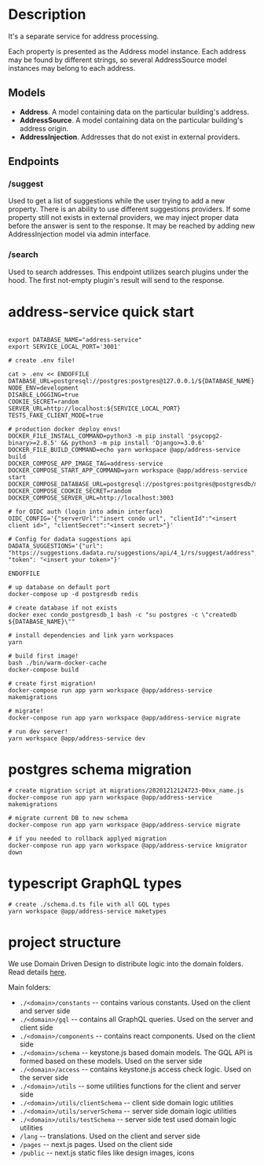 # Description
It's a separate service for address processing.

Each property is presented as the Address model instance. Each address may be found by different strings, so several AddressSource model instances may belong to each address.

## Models
- **Address**. A model containing data on the particular building's address.
- **AddressSource**. A model containing data on the particular building's address origin.
- **AddressInjection**. Addresses that do not exist in external providers.

## Endpoints

### /suggest
Used to get a list of suggestions while the user trying to add a new property. There is an ability to use different suggestions providers. If some property still not exists in external providers, we may inject proper data before the answer is sent to the response. It may be reached by adding new AddressInjection model via admin interface.

### /search
Used to search addresses. This endpoint utilizes search plugins under the hood. The first not-empty plugin's result will send to the response.

# address-service quick start

```

export DATABASE_NAME="address-service"
export SERVICE_LOCAL_PORT='3001'

# create .env file!

cat > .env << ENDOFFILE
DATABASE_URL=postgresql://postgres:postgres@127.0.0.1/${DATABASE_NAME}
NODE_ENV=development
DISABLE_LOGGING=true
COOKIE_SECRET=random
SERVER_URL=http://localhost:${SERVICE_LOCAL_PORT}
TESTS_FAKE_CLIENT_MODE=true

# production docker deploy envs!
DOCKER_FILE_INSTALL_COMMAND=python3 -m pip install 'psycopg2-binary>=2.8.5' && python3 -m pip install 'Django>=3.0.6'
DOCKER_FILE_BUILD_COMMAND=echo yarn workspace @app/address-service build
DOCKER_COMPOSE_APP_IMAGE_TAG=address-service
DOCKER_COMPOSE_START_APP_COMMAND=yarn workspace @app/address-service start
DOCKER_COMPOSE_DATABASE_URL=postgresql://postgres:postgres@postgresdb/main
DOCKER_COMPOSE_COOKIE_SECRET=random
DOCKER_COMPOSE_SERVER_URL=http://localhost:3003

# for OIDC auth (login into admin interface)
OIDC_CONFIG='{"serverUrl":"insert condo url", "clientId":"<insert client id>", "clientSecret":"<insert secret>"}'

# Config for dadata suggestions api
DADATA_SUGGESTIONS='{"url": "https://suggestions.dadata.ru/suggestions/api/4_1/rs/suggest/address", "token": "<insert your token>"}'

ENDOFFILE

# up database on default port
docker-compose up -d postgresdb redis

# create database if not exists
docker exec condo_postgresdb_1 bash -c "su postgres -c \"createdb ${DATABASE_NAME}\""

# install dependencies and link yarn workspaces
yarn

# build first image!
bash ./bin/warm-docker-cache
docker-compose build

# create first migration!
docker-compose run app yarn workspace @app/address-service makemigrations

# migrate!
docker-compose run app yarn workspace @app/address-service migrate

# run dev server!
yarn workspace @app/address-service dev
```

# postgres schema migration

```
# create migration script at migrations/20201212124723-00xx_name.js
docker-compose run app yarn workspace @app/address-service makemigrations

# migrate current DB to new schema
docker-compose run app yarn workspace @app/address-service migrate

# if you needed to rollback applyed migration
docker-compose run app yarn workspace @app/address-service kmigrator down
```

# typescript GraphQL types

```
# create ./schema.d.ts file with all GQL types
yarn workspace @app/address-service maketypes
```

# project structure

We use Domain Driven Design to distribute logic into the domain folders.
Read details [here](./domains/README.md).

Main folders:
 - `./<domain>/constants` -- contains various constants. Used on the client and server side
 - `./<domain>/gql` -- contains all GraphQL queries. Used on the server and client side
 - `./<domain>/components` -- contains react components. Used on the client side
 - `./<domain>/schema` -- keystone.js based domain models. The GQL API is formed based on these models. Used on the server side
 - `./<domain>/access` -- contains keystone.js access check logic. Used on the server side
 - `./<domain>/utils` -- some utilities functions for the client and server side
 - `./<domain>/utils/clientSchema` -- client side domain logic utilities
 - `./<domain>/utils/serverSchema` -- server side domain logic utilities
 - `./<domain>/utils/testSchema` -- server side test used domain logic utilities
 - `/lang` -- translations. Used on the client and server side
 - `/pages` -- next.js pages. Used on the client side
 - `/public` -- next.js static files like design images, icons
